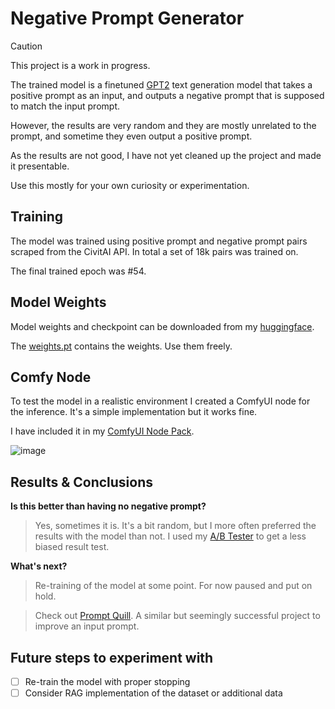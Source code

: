 # Negative Prompt Generator
> [!CAUTION]
> This project is a work in progress.

The trained model is a finetuned [GPT2](https://github.com/openai/gpt-2) text generation model that takes a positive prompt as an input, and outputs a negative prompt that is supposed to match the input prompt.

However, the results are very random and they are mostly unrelated to the prompt, and sometime they even output a positive prompt.

As the results are not good, I have not yet cleaned up the project and made it presentable.

Use this mostly for your own curiosity or experimentation.

## Training
The model was trained using positive prompt and negative prompt pairs scraped from the CivitAI API. In total a set of 18k pairs was trained on.

The final trained epoch was #54.

## Model Weights
Model weights and checkpoint can be downloaded from my [huggingface](https://huggingface.co/mnemic/NegativePromptGenerator/tree/main).

The [weights.pt](https://huggingface.co/mnemic/NegativePromptGenerator/blob/main/weights.pt) contains the weights. Use them freely.

## Comfy Node
To test the model in a realistic environment I created a ComfyUI node for the inference. It's a simple implementation but it works fine.

I have included it in my [ComfyUI Node Pack](https://github.com/MNeMoNiCuZ/ComfyUI-mnemic-nodes).

![image](https://github.com/MNeMoNiCuZ/NegativePromptGenerator/assets/60541708/6b7614e6-2510-4b02-8696-8a6d7e1c59d3)

## Results & Conclusions
**Is this better than having no negative prompt?**

> Yes, sometimes it is. It's a bit random, but I more often preferred the results with the model than not. I used my [A/B Tester](https://github.com/MNeMoNiCuZ/ABTester) to get a less biased result test.

**What's next?**

> Re-training of the model at some point. For now paused and put on hold.

> Check out [Prompt Quill](https://github.com/osi1880vr/prompt_quill). A similar but seemingly successful project to improve an input prompt.

## Future steps to experiment with
- [ ] Re-train the model with proper stopping
- [ ] Consider RAG implementation of the dataset or additional data
